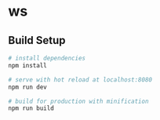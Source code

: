 # ws

## Build Setup

``` bash
# install dependencies
npm install

# serve with hot reload at localhost:8080
npm run dev

# build for production with minification
npm run build

